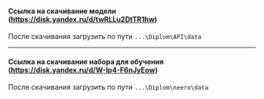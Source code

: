 #### Ссылка на скачивание модели (https://disk.yandex.ru/d/twRLLu2DtTR1hw)
После скачивания загрузить по пути ```...\Diplom\API\data```

---


#### Ссылка на скачивание набора для обучения (https://disk.yandex.ru/d/W-Ip4-F6nJyEow)
После скачивания загрузить по пути ```...\Diplom\neero\data```
